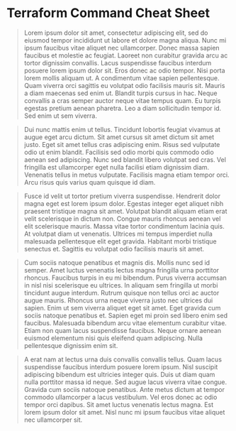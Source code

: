 # Terraform Command Cheat Sheet
>Lorem ipsum dolor sit amet, consectetur adipiscing elit, sed do eiusmod tempor incididunt ut labore et dolore magna aliqua. Nunc mi ipsum faucibus vitae aliquet nec ullamcorper. Donec massa sapien faucibus et molestie ac feugiat. Laoreet non curabitur gravida arcu ac tortor dignissim convallis. Lacus suspendisse faucibus interdum posuere lorem ipsum dolor sit. Eros donec ac odio tempor. Nisi porta lorem mollis aliquam ut. A condimentum vitae sapien pellentesque. Quam viverra orci sagittis eu volutpat odio facilisis mauris sit. Mauris a diam maecenas sed enim ut. Blandit turpis cursus in hac. Neque convallis a cras semper auctor neque vitae tempus quam. Eu turpis egestas pretium aenean pharetra. Leo a diam sollicitudin tempor id. Sed enim ut sem viverra.

>Dui nunc mattis enim ut tellus. Tincidunt lobortis feugiat vivamus at augue eget arcu dictum. Sit amet cursus sit amet dictum sit amet justo. Eget sit amet tellus cras adipiscing enim. Risus sed vulputate odio ut enim blandit. Facilisis sed odio morbi quis commodo odio aenean sed adipiscing. Nunc sed blandit libero volutpat sed cras. Vel fringilla est ullamcorper eget nulla facilisi etiam dignissim diam. Venenatis tellus in metus vulputate. Facilisis magna etiam tempor orci. Arcu risus quis varius quam quisque id diam.

>Fusce id velit ut tortor pretium viverra suspendisse. Hendrerit dolor magna eget est lorem ipsum dolor. Egestas integer eget aliquet nibh praesent tristique magna sit amet. Volutpat blandit aliquam etiam erat velit scelerisque in dictum non. Congue mauris rhoncus aenean vel elit scelerisque mauris. Massa vitae tortor condimentum lacinia quis. At volutpat diam ut venenatis. Ultrices mi tempus imperdiet nulla malesuada pellentesque elit eget gravida. Habitant morbi tristique senectus et. Sagittis eu volutpat odio facilisis mauris sit amet.

>Cum sociis natoque penatibus et magnis dis. Mollis nunc sed id semper. Amet luctus venenatis lectus magna fringilla urna porttitor rhoncus. Faucibus turpis in eu mi bibendum. Purus viverra accumsan in nisl nisi scelerisque eu ultrices. In aliquam sem fringilla ut morbi tincidunt augue interdum. Rutrum quisque non tellus orci ac auctor augue mauris. Rhoncus urna neque viverra justo nec ultrices dui sapien. Enim ut sem viverra aliquet eget sit amet. Eget gravida cum sociis natoque penatibus et. Sapien eget mi proin sed libero enim sed faucibus. Malesuada bibendum arcu vitae elementum curabitur vitae. Etiam non quam lacus suspendisse faucibus. Neque ornare aenean euismod elementum nisi quis eleifend quam adipiscing. Nulla pellentesque dignissim enim sit.

>A erat nam at lectus urna duis convallis convallis tellus. Quam lacus suspendisse faucibus interdum posuere lorem ipsum. Nisl suscipit adipiscing bibendum est ultricies integer quis. Duis ut diam quam nulla porttitor massa id neque. Sed augue lacus viverra vitae congue. Gravida cum sociis natoque penatibus. Ante metus dictum at tempor commodo ullamcorper a lacus vestibulum. Vel eros donec ac odio tempor orci dapibus. Sit amet luctus venenatis lectus magna. Est lorem ipsum dolor sit amet. Nisl nunc mi ipsum faucibus vitae aliquet nec ullamcorper sit.
